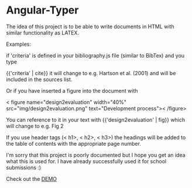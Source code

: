 # Angular-Typer

The idea of this project is to be able to write documents in HTML with similar functionality as LATEX.

Examples:

if 'criteria' is defined in your bibliography.js file (similar to BibTex) and you type

{{'criteria' | cite}} it will change to e.g. Hartson et al. (2001) and will be included in the sources list.

Or if you have inserted a figure into the document with

< figure name="design2evaluation" width="40%" src="img/design2evaluation.png" text="Development process">< /figure>

You can reference to it in your text with {{'design2evaluation' | fig}} which will change to e.g. Fig 2

If you use header tags (< h1>, < h2>, < h3>) the headings will be added to the table of contents with the appropriate page number.

I'm sorry that this project is poorly documented but I hope you get an idea what this is used for. I have already successfully used it for school submissions :)

Check out the [DEMO](http://valterkraemer.github.io/Angular-Typer/)
